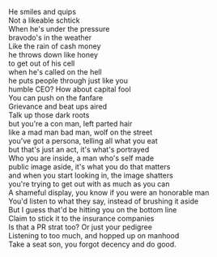 He smiles and quips  
Not a likeable schtick  
When he's under the pressure  
bravodo's in the weather  
Like the rain of cash money  
he throws down like honey  
to get out of his cell  
when he's called on the hell  
he puts people through just like you  
humble CEO? How about capital fool  
You can push on the fanfare  
Grievance and beat ups aired   
Talk up those dark roots  
but you're a con man, left parted hair  
like a mad man bad man, wolf on the street  
you've got a persona, telling all what you eat  
but that's just an act, it's what's portrayed  
Who you are inside, a man who's self made  
public image aside, it's what you do that matters  
and when you start looking in, the image shatters  
you're trying to get out with as much as you can  
A shameful display, you know if you were an honorable man  
You'd listen to what they say, instead of brushing it aside  
But I guess that'd be hitting you on the bottom line  
Claim to stick it to the insurance companies  
Is that a PR strat too? Or just your pedigree  
Listening to too much, and hopped up on manhood  
Take a seat son, you forgot decency and do good.  


